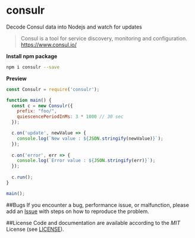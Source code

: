 # consulr
Decode Consul data into Nodejs and watch for updates

> Consul is a tool for service discovery, monitoring and configuration. https://www.consul.io/

**Install npm package**
```sh
npm i consulr --save
```

**Preview**
```js
const Consulr = require('consulr');

function main() {
  const c = new Consulr({
    prefix: "foo/",
    quiescencePeriodInMs: 3 * 1000 // 30 sec
  });

  c.on('update', newValue => {
    console.log(`New value : ${JSON.stringify(newValue)}`);
  });
  
  c.on('error', err => {
    console.log(`Error value : ${JSON.stringify(err)}`);
  });
  
  c.run();
}

main();
```

##Bugs
If you encounter a bug, performance issue, or malfunction, please add an [Issue](https://github.com/ziyasal/consulr/issues) with steps on how to reproduce the problem.

##License
Code and documentation are available according to the *MIT* License (see [LICENSE](https://github.com/ziyasal/consulr/blob/master/LICENSE)).
